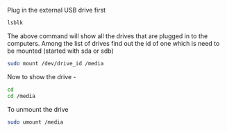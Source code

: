 
Plug in the external USB drive first 

```bash
lsblk
```
The above command will show all the drives that are plugged in to the computers. Among the list of drives find out the id of one which is need to be mounted (started with sda or sdb)

```bash
sudo mount /dev/drive_id /media
```
Now to show the drive -
```bash
cd
cd /media
```

To unmount the drive

```bash
sudo umount /media
```
